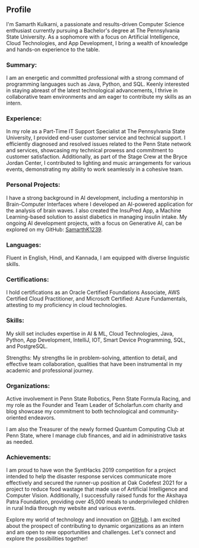## Profile
I'm Samarth Kulkarni, a passionate and results-driven Computer Science enthusiast currently pursuing a Bachelor's degree at The Pennsylvania State University. As a sophomore with a focus on Artificial Intelligence, Cloud Technologies, and App Development, I bring a wealth of knowledge and hands-on experience to the table.

### Summary:
I am an energetic and committed professional with a strong command of programming languages such as Java, Python, and SQL. Keenly interested in staying abreast of the latest technological advancements, I thrive in collaborative team environments and am eager to contribute my skills as an intern.

### Experience:
In my role as a Part-Time IT Support Specialist at The Pennsylvania State University, I provided end-user customer service and technical support. I efficiently diagnosed and resolved issues related to the Penn State network and services, showcasing my technical prowess and commitment to customer satisfaction. Additionally, as part of the Stage Crew at the Bryce Jordan Center, I contributed to lighting and music arrangements for various events, demonstrating my ability to work seamlessly in a cohesive team.

### Personal Projects:
I have a strong background in AI development, including a mentorship in Brain-Computer Interfaces where I developed an AI-powered application for the analysis of brain waves. I also created the InsuPred App, a Machine Learning-based solution to assist diabetics in managing insulin intake. My ongoing AI development projects, with a focus on Generative AI, can be explored on my GitHub: [SamarthK1239](https://github.com/SamarthK1239).

### Languages:
Fluent in English, Hindi, and Kannada, I am equipped with diverse linguistic skills.

### Certifications:
I hold certifications as an Oracle Certified Foundations Associate, AWS Certified Cloud Practitioner, and Microsoft Certified: Azure Fundamentals, attesting to my proficiency in cloud technologies.

### Skills:
My skill set includes expertise in AI & ML, Cloud Technologies, Java, Python, App Development, IntelliJ, IOT, Smart Device Programming, SQL, and PostgreSQL.

Strengths:
My strengths lie in problem-solving, attention to detail, and effective team collaboration, qualities that have been instrumental in my academic and professional journey.

### Organizations:
Active involvement in Penn State Robotics, Penn State Formula Racing, and my role as the Founder and Team Leader of Scholarfun.com charity and blog showcase my commitment to both technological and community-oriented endeavors.

I am also the Treasurer of the newly formed Quantum Computing Club at Penn State, where I manage club finances, and aid in administrative tasks as needed.

### Achievements:
I am proud to have won the SyntHacks 2019 competition for a project intended to help the disaster response services communicate more effectively and secured the runner-up position at Oak Codefest 2021 for a project to reduce food wastage that made use of Artificial Intelligence and Computer Vision. Additionally, I successfully raised funds for the Akshaya Patra Foundation, providing over 45,000 meals to underprivileged children in rural India through my website and various events.

Explore my world of technology and innovation on [GitHub](https://github.com/SamarthK1239). I am excited about the prospect of contributing to dynamic organizations as an intern and am open to new opportunities and challenges. Let's connect and explore the possibilities together!
